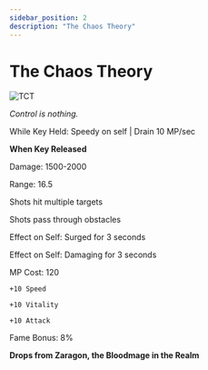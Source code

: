 ```yaml
---
sidebar_position: 2
description: "The Chaos Theory"
---
```


# The Chaos Theory

![TCT](https://vwiki.valorserver.com/api/item/picture/the%20chaos%20theory)

<i>Control is nothing.</i>

While Key Held: Speedy on self | Drain 10 MP/sec

**When Key Released**

Damage: 1500-2000

Range: 16.5

Shots hit multiple targets

Shots pass through obstacles

Effect on Self: Surged for 3 seconds

Effect on Self: Damaging for 3 seconds

MP Cost: 120

    +10 Speed
    
    +10 Vitality
    
    +10 Attack
    
Fame Bonus: 8%

**Drops from Zaragon, the Bloodmage in the Realm**
